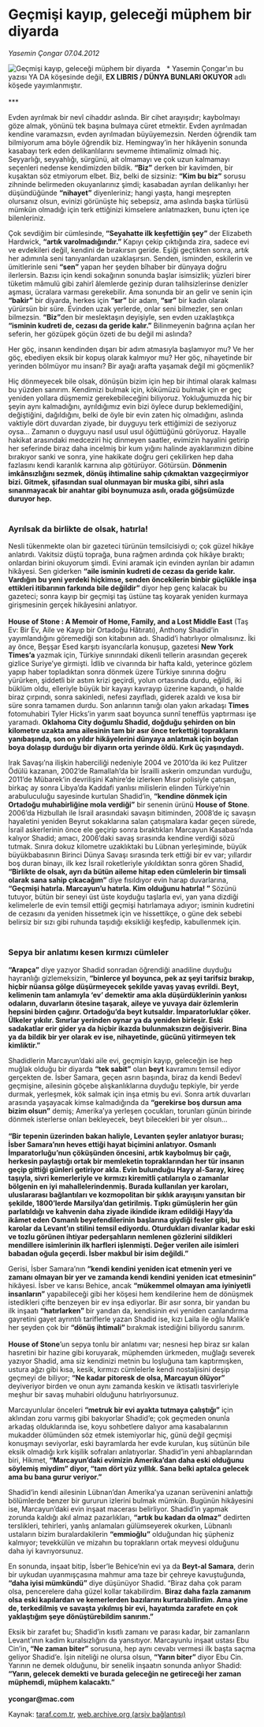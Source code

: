 # Geçmişi kayıp, geleceği müphem bir diyarda

*Yasemin Çongar 07.04.2012*

<div class="yazi"><img align="left" alt="Geçmişi kayıp, geleceği müphem bir diyarda" border="0" src="http://www.taraf.com.tr/fotoraflar/makaleler/gecmisi-kayip-gelecegi-muphem-bir-diyarda_3752_orijinal.jpg" style="border-right-width:10px; border-color:#FFFFFF"/><p>* Yasemin Çongar’ın bu yazısı YA DA köşesinde değil, <strong>EX LIBRIS / DÜNYA BUNLARI OKUYOR</strong> adlı köşede yayımlanmıştır.<br/><br/>***</p>
<p>Evden ayrılmak bir nevî cihaddır aslında. Bir cihet arayışıdır; kaybolmayı göze almak, yönünü tek başına bulmaya cüret etmektir. Evden ayrılmadan kendine varamazsın, evden ayrılmadan büyüyemezsin. Nerden öğrendik tam bilmiyorum ama böyle öğrendik biz. Hemingway’in her hikâyenin sonunda kasabayı terk eden delikanlılarını sevmeme ihtimalimiz olmadı hiç. Seyyarlığı, seyyahlığı, sürgünü, ait olmamayı ve çok uzun kalmamayı seçenleri nedense kendimizden bildik. <strong>“Biz”</strong> derken bir kavimden, bir kuşaktan söz etmiyorum elbet. Biz, belki de sizsiniz: <strong>“Kim bu biz”</strong> sorusu zihninde belirmeden okuyanlarınız şimdi; kasabadan ayrılan delikanlıyı her düşündüğünde <strong>“nihayet”</strong> diyenleriniz; hangi yaşta, hangi meşrepten olursanız olsun, evinizi görünüşte hiç sebepsiz, ama aslında başka türlüsü mümkün olmadığı için terk ettiğinizi kimselere anlatmazken, bunu içten içe bilenleriniz.</p>
<p>Çok sevdiğim bir cümlesinde,<strong> “Seyahatte ilk keşfettiğin şey”</strong> der Elizabeth Hardwick, <strong>“artık varolmadığındır.”</strong> Kapıyı çekip çıktığında zira, sadece evi ve evdekileri değil, kendini de bırakırsın geride. Eşiği geçtikten sonra, artık her adımınla seni tanıyanlardan uzaklaşırsın. Senden, isminden, eskilerin ve ümitlerinle seni <strong>“sen”</strong> yapan her şeyden bîhaber bir dünyaya doğru ilerlersin. Bazısı için kendi sokağının sonunda başlar isimsizlik; yüzleri birer tüketim mâmulü gibi zahirî âlemlerde gezinip duran talihsizlerinse denizler aşması, ücralara varması gerekebilir. Ama sonunda bir an gelir ve senin için <strong>“bakir”</strong> bir diyarda, herkes için <strong>“sır”</strong> bir adam,<strong> “sır”</strong> bir kadın olarak yürürsün bir süre. Evinden uzak yerlerde, onlar seni bilmezler, sen onları bilmezsin. <strong>“Biz”</strong>den bir meslektaşın deyişiyle, sen evden uzaklaştıkça <strong>“isminin kudreti de, cezası da geride kalır.”</strong> Bilinmeyenin bağrına açılan her seferin, her gözüpek göçün özeti de bu değil mi aslında?</p>
<p>Her göç, insanın kendinden dışarı bir adım atmasıyla başlamıyor mu? Ve her göç, ebediyen eksik bir kopuş olarak kalmıyor mu? Her göç, nihayetinde bir yerinden bölmüyor mu insanı? Bir ayağı arafta yaşamak değil mi göçmenlik?</p>
<p>Hiç dönmeyecek bile olsak, dönüşün bizim için hep bir ihtimal olarak kalması bu yüzden sanırım. Kendimizi bulmak için, kökümüzü bulmak için er geç yeniden yollara düşmemiz gerekebileceğini biliyoruz. Yokluğumuzda hiç bir şeyin aynı kalmadığını, ayrıldığımız evin bizi öylece durup beklemediğini, değiştiğini, dağıldığını, belki de öyle bir evin zaten hiç olmadığını, aslında vaktiyle dört duvardan ziyade, bir duyguyu terk ettiğimizi de seziyoruz oysa… Zamanın o duyguyu nasıl usul usul öğüttüğünü görüyoruz. Hayalle hakikat arasındaki medceziri hiç dinmeyen saatler, evimizin hayalini getirip her seferinde biraz daha incelmiş bir kum yığını halinde ayaklarımızın dibine bırakıyor sanki ve sonra, yine hakikate doğru geri çekilirken hep daha fazlasını kendi karanlık karnına alıp götürüyor. Götürsün. <strong>Dönmenin imkânsızlığını sezmek, dönüş ihtimaline sahip çıkmaktan vazgeçirmiyor bizi. Gitmek, şifasından sual olunmayan bir muska gibi, sihri asla sınanmayacak bir anahtar gibi boynumuza asılı, orada göğsümüzde duruyor hep.</strong></p>
<h3><br/>Ayrılsak da birlikte de olsak, hatırla!</h3>
<p>Nesli tükenmekte olan bir gazeteci türünün temsilcisiydi o; çok güzel hikâye anlatırdı. Vakitsiz düştü toprağa, buna rağmen ardında çok hikâye bıraktı; onlardan birini okuyorum şimdi. Evini aramak için evinden ayrılan bir adamın hikâyesi. Sen giderken <strong>“aile isminin kudreti de cezası da geride kalır. Vardığın bu yeni yerdeki hiçkimse, senden öncekilerin binbir güçlükle inşa ettikleri itibarının farkında bile değildir” </strong>diyor hep genç kalacak bu gazeteci; sonra kayıp bir geçmişi taş üstüne taş koyarak yeniden kurmaya girişmesinin gerçek hikâyesini anlatıyor.<br/><br/><strong>House of Stone : A Memoir of Home, Family, and a Lost Middle East</strong> (Taş Ev: Bir Ev, Aile ve Kayıp bir Ortadoğu Hâtıratı), Anthony Shadid’in yayımlandığını göremediği son kitabının adı. Shadid’i hatırlıyor olmalısınız. İki ay önce, Beşşar Esed karşıtı isyancılarla konuşup, gazetesi <strong>New York Times’a</strong> yazmak için, Türkiye sınırındaki dikenli tellerin arasından geçerek gizlice Suriye’ye girmişti. İdlib ve civarında bir hafta kaldı, yeterince gözlem yapıp haber topladıktan sonra dönmek üzere Türkiye sınırına doğru yürürken, şiddetli bir astım krizi geçirdi, yolun ortasında durdu, eğildi, iki büklüm oldu, elleriyle büyük bir kayayı kavrayıp üzerine kapandı, o halde biraz çırpındı, sonra sakinledi, nefesi zayıfladı, giderek azaldı ve kısa bir süre sonra tamamen durdu. Son anlarının tanığı olan yakın arkadaşı <strong>Times</strong> fotomuhabiri Tyler Hicks’in yarım saat boyunca sunnî teneffüs yaptırması işe yaramadı. <strong>Oklahoma City doğumlu Shadid, doğduğu şehirden on bin kilometre uzakta ama ailesinin tam bir asır önce terkettiği toprakların yanıbaşında, son on yıldır hikâyelerini dünyaya anlatmak için boydan boya dolaşıp durduğu bir diyarın orta yerinde öldü. Kırk üç yaşındaydı.</strong></p>
<p>Irak Savaşı’na ilişkin haberciliği nedeniyle 2004 ve 2010’da iki kez Pulitzer Ödülü kazanan, 2002’de Ramallah’da bir İsrailli askerin omzundan vurduğu, 2011’de Mübarek’in devrilişini Kahire’de izlerken Mısır polisiyle çatışan, birkaç ay sonra Libya’da Kaddafi yanlısı milislerin elinden Türkiye’nin arabuluculuğu sayesinde kurtulan Shadid’in, <strong>“kendine dönmek için Ortadoğu muhabirliğine mola verdiği”</strong> bir senenin ürünü <strong>House of</strong> <strong>Stone</strong>. 2006’da Hizbullah ile İsrail arasındaki savaşın bitiminden, 2008’de iç savaşın hayaletini yeniden Beyrut sokaklarına salan çatışmalara kadar geçen sürede, İsrail askerlerinin önce ele geçirip sonra bıraktıkları Marcayun Kasabası’nda kalıyor Shadid; amacı, 2006’daki savaş sırasında kendine verdiği sözü tutmak. Sınıra dokuz kilometre uzaklıktaki bu Lübnan yerleşiminde, büyük büyükbabasının Birinci Dünya Savaşı sırasında terk ettiği bir ev var; yıllardır boş duran binayı, ilk kez İsrail roketleriyle yıkıldıktan sonra gören Shadid, <strong>“Birlikte de olsak, ayrı da bütün aileme hitap eden cümlelerin bir timsali olarak sana sahip çıkacağım”</strong> diye fısıldıyor evin harap duvarlarına, <strong>“Geçmişi hatırla. Marcayun’u hatırla. Kim olduğunu hatırla! ” </strong>Sözünü tutuyor, bütün bir seneyi üst üste koyduğu taşlarla evi, yan yana dizdiği kelimelerle de evin temsil ettiği geçmişi hatırlamaya adıyor; isminin kudretini de cezasını da yeniden hissetmek için ve hissettikçe, o güne dek sebebi belirsiz bir sızı gibi ruhunda taşıdığı eksikliği keşfedip, kabullenmek için.</p>
<h3><br/>Sepya bir anlatımı kesen kırmızı cümleler</h3>
<p><strong>“Arapça”</strong> diye yazıyor Shadid sonradan öğrendiği anadiline duyduğu hayranlığı gizlemeksizin,<strong> “binlerce yıl boyunca, pek az şeyi tarifsiz bırakıp, hiçbir nüansa gölge düşürmeyecek şekilde yavaş yavaş evrildi. Beyt, kelimenin tam anlamıyla ‘ev’ demektir ama akla düşürdüklerinin yankısı odaların, duvarların ötesine taşarak, aileye ve yuvaya dair özlemlerin hepsini birden çağırır. Ortadoğu’da beyt kutsaldır. İmparatorluklar çöker. Ülkeler yıkılır. Sınırlar yerinden oynar ya da yeniden birleşir. Eski sadakatlar erir gider ya da hiçbir ikazda bulunmaksızın değişiverir. Bina ya da bildik bir yer olarak ev ise, nihayetinde, gücünü yitirmeyen tek kimliktir.”</strong></p>
<p>Shadidlerin Marcayun’daki aile evi, geçmişin kayıp, geleceğin ise hep muğlak olduğu bir diyarda <strong>“tek sabit”</strong> olan <strong>beyt</strong> kavramını temsil ediyor gerçekten de. İsber Samara, geçen asrın başında, biraz da kendi Bedevî geçmişine, ailesinin göçebe alışkanlıklarına duyduğu tepkiyle, bir yerde durmak, yerleşmek, kök salmak için inşa etmiş bu evi. Sonra artık duvarları arasında yaşayacak kimse kalmadığında da <strong>“gerekirse boş dursun ama bizim olsun”</strong> demiş; Amerika’ya yerleşen çocukları, torunları günün birinde dönmek isterlerse onları bekleyecek, beyt bilecekleri bir yer olsun...<br/><br/><strong>“Bir tepenin üzerinden bakan haliyle, Levanten şeyler anlatıyor burası; İsber Samara’nın heves ettiği hayat biçimini anlatıyor. Osmanlı İmparatorluğu’nun çöküşünden öncesini, artık kaybolmuş bir çağı, herkesin paylaştığı ortak bir memleketin topraklarından her tür insanın geçip gittiği günleri getiriyor akla. Evin bulunduğu Hayy al-Saray, kireç taşıyla, sivri kemerleriyle ve kırmızı kiremitli çatılarıyla o zamanlar bölgenin en iyi mahallelerindenmiş. Burada kullanılan yer karoları, uluslararası bağlantıları ve kozmopolitan bir şıklık arayışını yansıtan bir şekilde, 1800’lerde Marsilya’dan getirilmiş. Tıpkı gümüşlerin her gün parlatıldığı ve kahvenin daha ziyade ikindide ikram edildiği Hayy’da ikâmet eden Osmanlı beyefendilerinin başlarına giydiği fesler gibi, bu karolar da Levant’ın stilini temsil ediyordu. Oturdukları divanlar kadar eski ve tozlu görünen ihtiyar pederşahların nemlenen gözlerini sildikleri mendillere isimlerinin ilk harfleri işlenmişti. Değer verilen aile isimleri babadan oğula geçerdi. İsber makbul bir isim değildi.”</strong></p>
<p>Gerisi, İsber Samara’nın <strong>“kendi kendini yeniden icat etmenin yeri ve zamanı olmayan bir yer ve zamanda kendi kendini yeniden icat etmesinin” </strong>hikâyesi. İsber ve karısı Behice, ancak <strong>“mükemmel olmayan ama iyiniyetli insanların”</strong> yapabileceği gibi her köşesi hem kendilerine hem de dönüşmek istedikleri çifte benzeyen bir ev inşa ediyorlar. Bir asır sonra, bir yandan bu ilk inşaatı <strong>“hatırlarken” </strong>bir yandan da, kendisinin evi yeniden canlandırma gayretini gayet ayrıntılı tariflerle yazan Shadid ise, kızı Laila ile oğlu Malik’e her şeyden çok bir <strong>“dönüş ihtimali” </strong>bırakmak istediğini biliyordu sanırım.<br/><br/><strong>House of Stone</strong>’un sepya tonlu bir anlatımı var; nesnesi hep biraz sır kalan hasretini bir hazine gibi koruyarak, müphemden ürkmeden, muğlağı severek yazıyor Shadid, ama siz kendinizi metnin bu loşluğuna tam kaptırmışken, ustura ağzı gibi kısa, kesik, kırmızı cümlelerle kendi nostaljisini deşip geçmeyi de biliyor; <strong>“Ne kadar pitoresk de olsa, Marcayun ölüyor”</strong> deyiveriyor birden ve onun aynı zamanda keskin ve iktisatlı tasvirleriyle meşhur bir savaş muhabiri olduğunu hatırlıyorsunuz.</p>
<p>Marcayunlular önceleri <strong>“metruk bir evi ayakta tutmaya çalıştığı”</strong> için aklından zoru varmış gibi bakıyorlar Shadid’e; çok geçmeden onunla arkadaş olduklarında ise, koyu sohbetlere dalıyor ama kasabalarının mukadder ölümünden söz etmek istemiyorlar hiç, günü değil geçmişi konuşmayı seviyorlar, eski bayramlarda her evde kurulan, kuş sütünün bile eksik olmadığı kırk kişilik sofraları anlatıyorlar. Shadid’in yeni ahbaplarından biri, Hikmet, <strong>“Marcayun’daki evimizin Amerika’dan daha eski olduğunu söylemiş miydim” diyor, “tam dört yüz yılllık. Sana belki aptalca gelecek ama bu bana gurur veriyor.”</strong></p>
<p>Shadid’in kendi ailesinin Lübnan’dan Amerika’ya uzanan serüvenini anlattığı bölümlerde benzer bir gururun izlerini bulmak mümkün. Bugünün hikâyesini ise, Marcayun’daki evin inşaat macerası belirliyor. Shadid’in yapmak zorunda kaldığı akıl almaz pazarlıkları, <strong>“artık bu kadarı da olmaz”</strong> dedirten terslikleri, tehirleri, yanlış anlamaları gülümseyerek okurken, Lübnanlı ustaların bizim buralardakilerin <strong>“emmioğlu”</strong> olduğundan hiç şüpheniz kalmıyor; tevekkülün ve mizahın bu toprakların ortak meyvesi olduğunu daha iyi kavrıyorsunuz.</p>
<p>En sonunda, inşaat bitip, İsber’le Behice’nin evi ya da <strong>Beyt-al Samara</strong>, derin bir uykudan uyanmışçasına mahmur ama taze bir çehreye kavuştuğunda, <strong>“daha iyisi mümkündü”</strong> diye düşünüyor Shadid. “Biraz daha çok param olsa, pencerelere daha güzel kollar takabilirdim. <strong>Biraz daha fazla zamanım olsa eski kapılardan ve kemerlerden bazılarını kurtarabilirdim. Ama yine de, terkedilmiş ve savaşta yıkılmış bir evi, hayatımda zarafete en çok yaklaştığım şeye dönüştürebildim sanırım.”</strong></p>
<p>Eksik bir zarafet bu; Shadid’in kısıtlı zamanı ve parası kadar, bir zamanların Levant’ının kadim kuralsızlığını da yansıtıyor. Marcayunlu inşaat ustası Ebu Cin’in<strong>, “Ne zaman biter”</strong> sorusuna, hep aynı cevabı vermesi ilk başta saçma geliyor Shadid’e. İşin niteliği ne olursa olsun, <strong>“Yarın biter” </strong>diyor Ebu Cin. Yarının ne demek olduğunu, bir senelik inşaatın sonunda anlıyor Shadid:<strong> “Yarın, gelecek demekti ve burada geleceğin ne getireceği her zaman müphemdi, müphem kalacaktı.”<br/><br/></strong><strong>ycongar@mac.com</strong></p>
</div>

Kaynak: [taraf.com.tr](http://www.taraf.com.tr/yasemin-congar/makale-gecmisi-kayip-gelecegi-muphem-bir-diyarda.htm), [web.archive.org (arşiv bağlantısı)](http://web.archive.org/web/20131030011239/http://www.taraf.com.tr/yasemin-congar/makale-gecmisi-kayip-gelecegi-muphem-bir-diyarda.htm)
